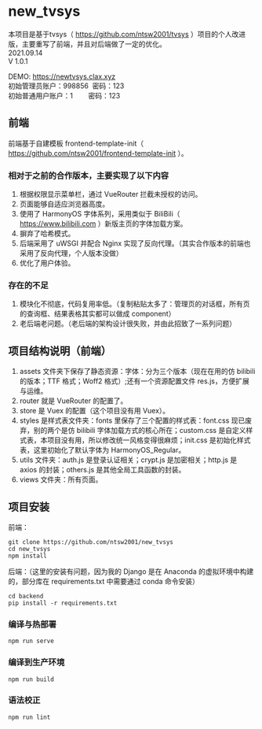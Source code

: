 # new_tvsys
本项目是基于tvsys（ https://github.com/ntsw2001/tvsys ）项目的个人改进版，主要重写了前端，并且对后端做了一定的优化。<br>
2021.09.14<br>
V 1.0.1

DEMO: https://newtvsys.clax.xyz <br>
初始管理员账户：998856&nbsp;&nbsp;密码：123<br>
初始普通用户账户：1&nbsp;&nbsp;&nbsp;&nbsp;&nbsp;&nbsp;&nbsp;&nbsp;密码：123

## 前端
前端基于自建模板 frontend-template-init（ https://github.com/ntsw2001/frontend-template-init ）。

### 相对于之前的合作版本，主要实现了以下内容
1. 根据权限显示菜单栏，通过 VueRouter 拦截未授权的访问。
2. 页面能够自适应浏览器高度。
3. 使用了 HarmonyOS 字体系列，采用类似于 BiliBili（ https://www.bilibili.com ）新版主页的字体加载方案。
4. 摒弃了哈希模式。
5. 后端采用了 uWSGI 并配合 Nginx 实现了反向代理。（其实合作版本的前端也采用了反向代理，个人版本没做）
6. 优化了用户体验。

### 存在的不足
1. 模块化不彻底，代码复用率低。（复制粘贴太多了：管理页的对话框，所有页的查询框、结果表格其实都可以做成 component）
2. 老后端老问题。（老后端的架构设计很失败，并由此招致了一系列问题）

## 项目结构说明（前端）
1. assets 文件夹下保存了静态资源：字体：分为三个版本（现在在用的仿 bilibili 的版本；TTF 格式；Woff2 格式）;还有一个资源配置文件 res.js，方便扩展与运维。
2. router 就是 VueRouter 的配置了。
3. store 是 Vuex 的配置（这个项目没有用 Vuex）。
4. styles 是样式表文件夹：fonts 里保存了三个配置的样式表：font.css 现已废弃，别的两个是仿 bilibili 字体加载方式的核心所在；custom.css 是自定义样式表，本项目没有用，所以修改统一风格变得很麻烦；init.css 是初始化样式表，这里初始化了默认字体为 HarmonyOS_Regular。
5. utils 文件夹：auth.js 是登录认证相关；crypt.js 是加密相关；http.js 是 axios 的封装；others.js 是其他全局工具函数的封装。
6. views 文件夹：所有页面。

## 项目安装
前端：
```
git clone https://github.com/ntsw2001/new_tvsys
cd new_tvsys
npm install
```

后端：（这里的安装有问题，因为我的 Django 是在 Anaconda 的虚拟环境中构建的，部分库在 requirements.txt 中需要通过 conda 命令安装）
```
cd backend
pip install -r requirements.txt
```

### 编译与热部署
```
npm run serve
```

### 编译到生产环境
```
npm run build
```

### 语法校正
```
npm run lint
```

